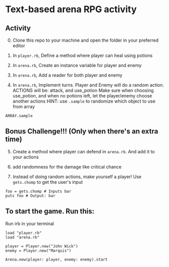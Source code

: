 # Text-based arena RPG activity


## Activity
0. Clone this repo to your machine and open the folder in your preferred editor

1. In `player.rb`, Define a method where player can heal using potions

2. In `arena.rb`, Create an instance variable for player and enemy

3. In `arena.rb`, Add a reader for both player and enemy

4. In `arena.rb`, Implement turns. Player and Enemy will do a random action.
ACTIONS will be: attack, and use_potion
Make sure when choosing use_potion, and when no potions left,
let the player/enemy choose another actions
HINT: use `.sample` to randomize which object to use from array
```
ARRAY.sample
```

## Bonus Challenge!!! (Only when there's an extra time)
5. Create a method where player can defend in `arena.rb`. And add it to your actions

6. add randomness for the damage like critical chance

7. Instead of doing random actions, make yourself a player!
Use `gets.chomp` to get the user's input
```
foo = gets.chomp # Inputs bar
puts foo # Output: bar
```

## To start the game. Run this:
Run irb in your terminal
```
load "player.rb"
load "arena.rb"

player = Player.new("John Wick")
enemy = Player.new("Marquis")

Arena.new(player: player, enemy: enemy).start
```
